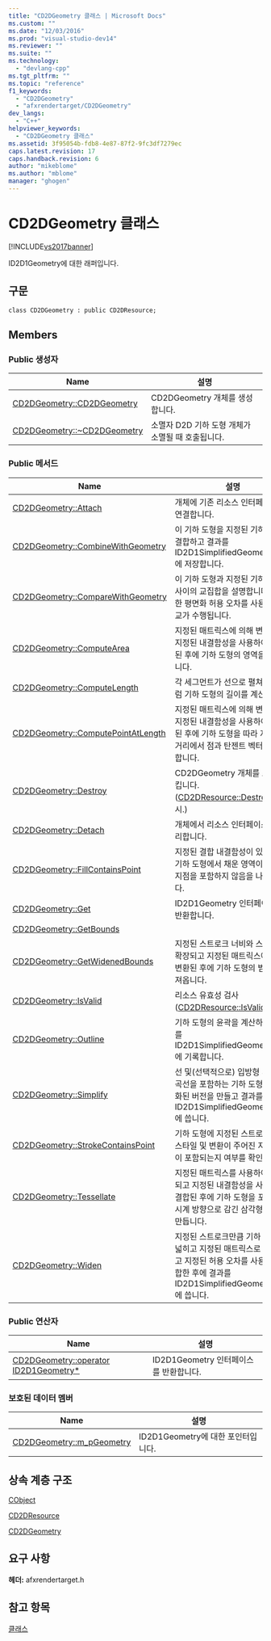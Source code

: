 ```yaml
---
title: "CD2DGeometry 클래스 | Microsoft Docs"
ms.custom: ""
ms.date: "12/03/2016"
ms.prod: "visual-studio-dev14"
ms.reviewer: ""
ms.suite: ""
ms.technology: 
  - "devlang-cpp"
ms.tgt_pltfrm: ""
ms.topic: "reference"
f1_keywords: 
  - "CD2DGeometry"
  - "afxrendertarget/CD2DGeometry"
dev_langs: 
  - "C++"
helpviewer_keywords: 
  - "CD2DGeometry 클래스"
ms.assetid: 3f95054b-fdb8-4e87-87f2-9fc3df7279ec
caps.latest.revision: 17
caps.handback.revision: 6
author: "mikeblome"
ms.author: "mblome"
manager: "ghogen"
---
```

# CD2DGeometry 클래스
[!INCLUDE[vs2017banner](../../assembler/inline/includes/vs2017banner.md)]

ID2D1Geometry에 대한 래퍼입니다.  
  
## 구문  
  
```  
class CD2DGeometry : public CD2DResource;  
```  
  
## Members  
  
### Public 생성자  
  
|Name|설명|  
|----------|--------|  
|[CD2DGeometry::CD2DGeometry](../Topic/CD2DGeometry::CD2DGeometry.md)|CD2DGeometry 개체를 생성합니다.|  
|[CD2DGeometry::~CD2DGeometry](../Topic/CD2DGeometry::~CD2DGeometry.md)|소멸자  D2D 기하 도형 개체가 소멸될 때 호출됩니다.|  
  
### Public 메서드  
  
|Name|설명|  
|----------|--------|  
|[CD2DGeometry::Attach](../Topic/CD2DGeometry::Attach.md)|개체에 기존 리소스 인터페이스를 연결합니다.|  
|[CD2DGeometry::CombineWithGeometry](../Topic/CD2DGeometry::CombineWithGeometry.md)|이 기하 도형을 지정된 기하 도형과 결합하고 결과를 ID2D1SimplifiedGeometrySink에 저장합니다.|  
|[CD2DGeometry::CompareWithGeometry](../Topic/CD2DGeometry::CompareWithGeometry.md)|이 기하 도형과 지정된 기하 도형 사이의 교집합을 설명합니다.  지정한 평면화 허용 오차를 사용하여 비교가 수행됩니다.|  
|[CD2DGeometry::ComputeArea](../Topic/CD2DGeometry::ComputeArea.md)|지정된 매트릭스에 의해 변환되고 지정된 내결함성을 사용하여 결합된 후에 기하 도형의 영역을 계산합니다.|  
|[CD2DGeometry::ComputeLength](../Topic/CD2DGeometry::ComputeLength.md)|각 세그먼트가 선으로 펼쳐진 것처럼 기하 도형의 길이를 계산합니다.|  
|[CD2DGeometry::ComputePointAtLength](../Topic/CD2DGeometry::ComputePointAtLength.md)|지정된 매트릭스에 의해 변환되고 지정된 내결함성을 사용하여 결합된 후에 기하 도형을 따라 지정된 거리에서 점과 탄젠트 벡터를 계산합니다.|  
|[CD2DGeometry::Destroy](../Topic/CD2DGeometry::Destroy.md)|CD2DGeometry 개체를 소멸시킵니다.  \([CD2DResource::Destroy](../Topic/CD2DResource::Destroy.md) 무시.\)|  
|[CD2DGeometry::Detach](../Topic/CD2DGeometry::Detach.md)|개체에서 리소스 인터페이스를 분리합니다.|  
|[CD2DGeometry::FillContainsPoint](../Topic/CD2DGeometry::FillContainsPoint.md)|지정된 결합 내결함성이 있는 경우 기하 도형에서 채운 영역이 지정된 지점을 포함하지 않음을 나타냅니다.|  
|[CD2DGeometry::Get](../Topic/CD2DGeometry::Get.md)|ID2D1Geometry 인터페이스를 반환합니다.|  
|[CD2DGeometry::GetBounds](../Topic/CD2DGeometry::GetBounds.md)||  
|[CD2DGeometry::GetWidenedBounds](../Topic/CD2DGeometry::GetWidenedBounds.md)|지정된 스트로크 너비와 스타일로 확장되고 지정된 매트릭스에 의해 변환된 후에 기하 도형의 범위를 가져옵니다.|  
|[CD2DGeometry::IsValid](../Topic/CD2DGeometry::IsValid.md)|리소스 유효성 검사\([CD2DResource::IsValid](../Topic/CD2DResource::IsValid.md) 무시\)|  
|[CD2DGeometry::Outline](../Topic/CD2DGeometry::Outline.md)|기하 도형의 윤곽을 계산하고 결과를 ID2D1SimplifiedGeometrySink에 기록합니다.|  
|[CD2DGeometry::Simplify](../Topic/CD2DGeometry::Simplify.md)|선 및\(선택적으로\) 입방형 3차원 곡선을 포함하는 기하 도형의 단순화된 버전을 만들고 결과를 ID2D1SimplifiedGeometrySink에 씁니다.|  
|[CD2DGeometry::StrokeContainsPoint](../Topic/CD2DGeometry::StrokeContainsPoint.md)|기하 도형에 지정된 스트로크 두께, 스타일 및 변환이 주어진 지정된 점이 포함되는지 여부를 확인합니다.|  
|[CD2DGeometry::Tessellate](../Topic/CD2DGeometry::Tessellate.md)|지정된 매트릭스를 사용하여 변환되고 지정된 내결함성을 사용하여 결합된 후에 기하 도형을 포함하는 시계 방향으로 감긴 삼각형 집합을 만듭니다.|  
|[CD2DGeometry::Widen](../Topic/CD2DGeometry::Widen.md)|지정된 스트로크만큼 기하 도형을 넓히고 지정된 매트릭스로 변환하고 지정된 허용 오차를 사용하여 결합한 후에 결과를 ID2D1SimplifiedGeometrySink에 씁니다.|  
  
### Public 연산자  
  
|Name|설명|  
|----------|--------|  
|[CD2DGeometry::operator ID2D1Geometry\*](../Topic/CD2DGeometry::operator%20ID2D1Geometry*.md)|ID2D1Geometry 인터페이스를 반환합니다.|  
  
### 보호된 데이터 멤버  
  
|Name|설명|  
|----------|--------|  
|[CD2DGeometry::m\_pGeometry](../Topic/CD2DGeometry::m_pGeometry.md)|ID2D1Geometry에 대한 포인터입니다.|  
  
## 상속 계층 구조  
 [CObject](../../mfc/reference/cobject-class.md)  
  
 [CD2DResource](../../mfc/reference/cd2dresource-class.md)  
  
 [CD2DGeometry](../../mfc/reference/cd2dgeometry-class.md)  
  
## 요구 사항  
 **헤더:** afxrendertarget.h  
  
## 참고 항목  
 [클래스](../../mfc/reference/mfc-classes.md)